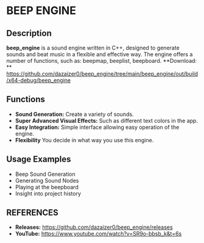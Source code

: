 # BEEP ENGINE
## Description

**beep_engine** is a sound engine written in C++, designed to generate sounds and beat music in a flexible and effective way. The engine offers a number of functions, such as: beepmap, beeplist, beepboard.
**Download: ** https://github.com/dazaizer0/beep_engine/tree/main/beep_engine/out/build/x64-debug/beep_engine

## Functions

- **Sound Generation:** Create a variety of sounds.
- **Super Advanced Visual Effects:** Such as different text colors in the app.
- **Easy Integration:** Simple interface allowing easy operation of the engine.
- **Flexibility** You decide in what way you use this engine.

## Usage Examples

- Beep Sound Generation
- Generating Sound Nodes
- Playing at the beepboard
- Insight into project history

## REFERENCES
- **Releases:** https://github.com/dazaizer0/beep_engine/releases
- **YouTube:** https://www.youtube.com/watch?v=SR9o-bbsb_k&t=6s
